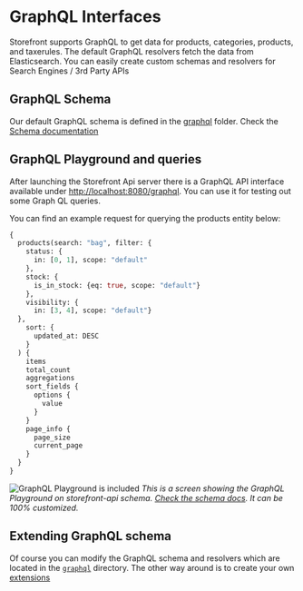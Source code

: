 # GraphQL Interfaces

Storefront supports GraphQL to get data for products, categories, products, and taxerules.
The default GraphQL resolvers fetch the data from Elasticsearch. You can easily create custom schemas and resolvers for Search Engines / 3rd Party APIs

## GraphQL Schema

Our default GraphQL schema is defined in the [graphql](https://github.com/DivanteLtd/storefront-api/tree/develop/src/graphql/elasticsearch) folder.
Check the [Schema documentation](https://divanteltd.github.io/storefront-graphql-api-schema/)

## GraphQL Playground and queries

After launching the Storefront Api server there is a GraphQL API interface available under [http://localhost:8080/graphql](http://localhost:8080/graphql). You can use it for testing out some Graph QL queries.

You can find an example request for querying the products entity below:

```graphql
{
  products(search: "bag", filter: {
    status: {
      in: [0, 1], scope: "default"
    },
    stock: {
      is_in_stock: {eq: true, scope: "default"}
    },
    visibility: {
      in: [3, 4], scope: "default"}
  },
    sort: {
      updated_at: DESC
    }
  ) {
    items
    total_count
    aggregations
    sort_fields {
      options {
        value
      }
    }
    page_info {
      page_size
      current_page
    }
  }
}
```

<img src="https://divante.com/github/storefront-api/graphql-playground.png" alt="GraphQL Playground is included"/>
<em style="text-align:center;">This is a screen showing the GraphQL Playground on storefront-api schema. <a href="https://divanteltd.github.io/storefront-graphql-api-schema/">Check the schema docs</a>. It can be 100% customized.</em>

## Extending GraphQL schema

Of course you can modify the GraphQL schema and resolvers which are located in the [`graphql`](https://github.com/DivanteLtd/storefront-api/tree/develop/src/graphql/elasticsearch) directory. The other way around is to create your own [extensions](./extensions.md)

